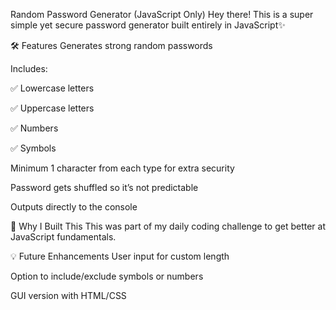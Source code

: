  Random Password Generator (JavaScript Only)
Hey there! This is a super simple yet secure password generator built entirely in JavaScript✨

🛠️ Features
Generates strong random passwords

Includes:

✅ Lowercase letters

✅ Uppercase letters

✅ Numbers

✅ Symbols

Minimum 1 character from each type for extra security

Password gets shuffled so it’s not predictable

Outputs directly to the console


🚀 Why I Built This
This was part of my daily coding challenge to get better at JavaScript fundamentals.

💡 Future Enhancements
User input for custom length

Option to include/exclude symbols or numbers

GUI version with HTML/CSS 
